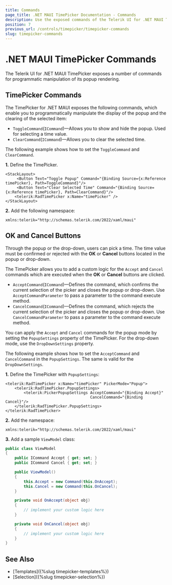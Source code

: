 ```yaml
---
title: Commands
page_title: .NET MAUI TimePicker Documentation - Commands
description: Use the exposed commands of the Telerik UI for .NET MAUI TimePicker to programmatically manipulate the display of its popup.
position: 7
previous_url: /controls/timepicker/timepicker-commands
slug: timepicker-commands
---
```


# .NET MAUI TimePicker Commands

The Telerik UI for .NET MAUI TimePicker exposes a number of commands for programmatic manipulation of its popup rendering.

## TimePicker Commands

The TimePicker for .NET MAUI exposes the following commands, which enable you to programmatically manipulate the display of the popup and the clearing of the selected item:

* `ToggleCommand`(`ICommand`)&mdash;Allows you to show and hide the popup. Used for selecting a time value.
* `ClearCommand`(`ICommand`)&mdash;Allows you to clear the selected time.

The following example shows how to set the `ToggleCommand` and `ClearCommand`.

**1.** Define the TimePicker.

```XAML
<StackLayout>
	 <Button Text="Toggle Popup" Command="{Binding Source={x:Reference timePicker}, Path=ToggleCommand}"/>
     <Button Text="Clear Selected Time" Command="{Binding Source={x:Reference timePicker}, Path=ClearCommand}"/>
	<telerik:RadTimePicker x:Name="timePicker" />
</StackLayout>
```

**2.** Add the following namespace:

```XAML
xmlns:telerik="http://schemas.telerik.com/2022/xaml/maui"
```

## OK and Cancel Buttons

Through the popup or the drop-down, users can pick a time. The time value must be confirmed or rejected with the **OK** or **Cancel** buttons located in the popup or drop-down.

The TimePicker allows you to add a custom logic for the `Accept` and `Cancel` commands which are executed when the **OK** or **Cancel** buttons are clicked.

* `AcceptCommand`(`ICommand`)&mdash;Defines the command, which confirms the current selection of the picker and closes the popup or drop-down. Use `AcceptCommandParameter` to pass a parameter to the command execute method. 
* `CancelCommand`(`ICommand`)&mdash;Defines the command, which rejects the current selection of the picker and closes the popup or drop-down. Use `CancelCommandParameter` to pass a parameter to the command execute method.

You can apply the `Accept` and `Cancel` commands for the popup mode by setting the `PopupSettings` property of the TimePicker. For the drop-down mode, use the `DropDownSettings` property.

The following example shows how to set the `AcceptCommand` and `CancelCommand` in the `PopupSettings`. The same is valid for the `DropDownSettings`.

**1.** Define the TimePicker with `PopupSettings`:

```XAML
<telerik:RadTimePicker x:Name="timePicker" PickerMode="Popup">
	<telerik:RadTimePicker.PopupSettings>
		<telerik:PickerPopupSettings AcceptCommand="{Binding Accept}"  
									 CancelCommand="{Binding Cancel}"/>
	</telerik:RadTimePicker.PopupSettings>
</telerik:RadTimePicker>
```

**2.** Add the namespace:

```XAML
xmlns:telerik="http://schemas.telerik.com/2022/xaml/maui"
```

**3.** Add a sample `ViewModel` class:

```C#
public class ViewModel
{
    public ICommand Accept { get; set; }
    public ICommand Cancel { get; set; }

    public ViewModel()
    {
        this.Accept = new Command(this.OnAccept);
        this.Cancel = new Command(this.OnCancel);
    }

    private void OnAccept(object obj)
    {
        // implement your custom logic here
    }

    private void OnCancel(object obj)
    {
        // implement your custom logic here
    }
}
```

## See Also

- [Templates]({%slug timepicker-templates%})
- [Selection]({%slug timepicker-selection%})
